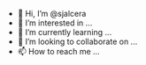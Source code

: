 - 👋 Hi, I’m @sjalcera
- 👀 I’m interested in ...
- 🌱 I’m currently learning ...
- 💞️ I’m looking to collaborate on ...
- 📫 How to reach me ...

<!---
sjalcera/sjalcera is a ✨ special ✨ repository because its `README.md` (this file) appears on your GitHub profile.
You can click the Preview link to take a look at your changes.
--->
